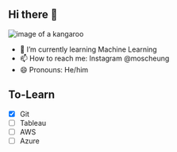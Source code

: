 ## Hi there 👋
![image of a kangaroo](https://wildlifewonders.org.au/wp-content/uploads/2020/08/eastern_grey_kangaroo_placeholder-1.png)
<!--
- 🔭 I’m currently working on ... 
- 👯 I’m looking to collaborate on ...
- 🤔 I’m looking for help with ...
- 💬 Ask me about ...
- ⚡ Fun fact: ...
-->
- 🌱 I’m currently learning Machine Learning 
- 📫 How to reach me: Instagram @moscheung
- 😄 Pronouns: He/him

## To-Learn
- [x] Git
- [ ] Tableau
- [ ] AWS
- [ ] Azure
